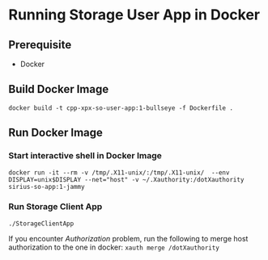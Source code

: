 # Running Storage User App in Docker

## Prerequisite
- Docker

## Build Docker Image

`docker build -t cpp-xpx-so-user-app:1-bullseye -f Dockerfile . `

## Run Docker Image

### Start interactive shell in Docker Image
```
docker run -it --rm -v /tmp/.X11-unix/:/tmp/.X11-unix/  --env DISPLAY=unix$DISPLAY --net="host" -v ~/.Xauthority:/dotXauthority  sirius-so-app:1-jammy
```

### Run Storage Client App
`./StorageClientApp`

If you encounter *Authorization* problem, run the following to merge host authorization to the one in docker:
`xauth merge /dotXauthority`